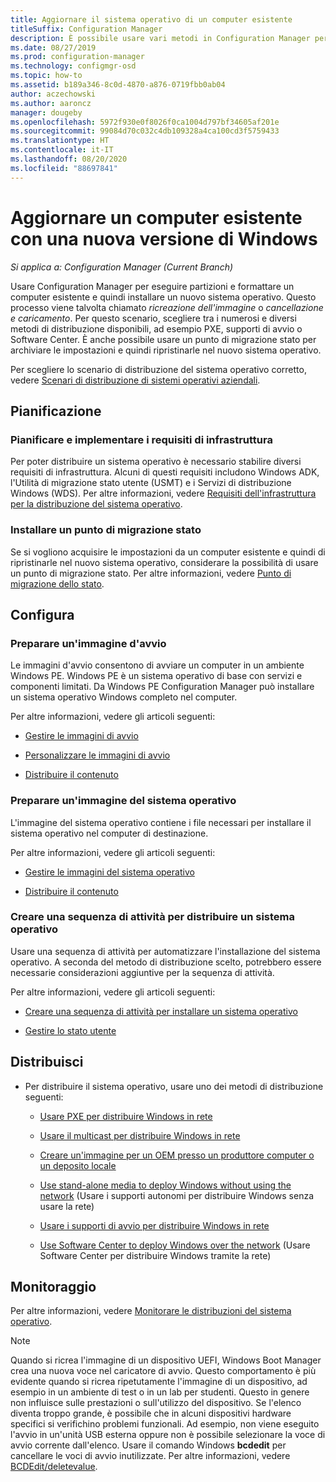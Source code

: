 ```yaml
---
title: Aggiornare il sistema operativo di un computer esistente
titleSuffix: Configuration Manager
description: È possibile usare vari metodi in Configuration Manager per eseguire partizioni e formattare un computer esistente e installare un nuovo sistema operativo nel computer.
ms.date: 08/27/2019
ms.prod: configuration-manager
ms.technology: configmgr-osd
ms.topic: how-to
ms.assetid: b189a346-8c0d-4870-a876-0719fbb0ab04
author: aczechowski
ms.author: aaroncz
manager: dougeby
ms.openlocfilehash: 5972f930e0f8026f0ca1004d797bf34605af201e
ms.sourcegitcommit: 99084d70c032c4db109328a4ca100cd3f5759433
ms.translationtype: HT
ms.contentlocale: it-IT
ms.lasthandoff: 08/20/2020
ms.locfileid: "88697841"
---
```

# <a name="refresh-an-existing-computer-with-a-new-version-of-windows"></a>Aggiornare un computer esistente con una nuova versione di Windows

*Si applica a: Configuration Manager (Current Branch)*

Usare Configuration Manager per eseguire partizioni e formattare un computer esistente e quindi installare un nuovo sistema operativo. Questo processo viene talvolta chiamato *ricreazione dell'immagine* o *cancellazione e caricamento*. Per questo scenario, scegliere tra i numerosi e diversi metodi di distribuzione disponibili, ad esempio PXE, supporti di avvio o Software Center. È anche possibile usare un punto di migrazione stato per archiviare le impostazioni e quindi ripristinarle nel nuovo sistema operativo.

Per scegliere lo scenario di distribuzione del sistema operativo corretto, vedere [Scenari di distribuzione di sistemi operativi aziendali](scenarios-to-deploy-enterprise-operating-systems.md).  

## <a name="plan"></a><a name="BKMK_Plan"></a> Pianificazione  

### <a name="plan-for-and-implement-infrastructure-requirements"></a>Pianificare e implementare i requisiti di infrastruttura

Per poter distribuire un sistema operativo è necessario stabilire diversi requisiti di infrastruttura. Alcuni di questi requisiti includono Windows ADK, l'Utilità di migrazione stato utente (USMT) e i Servizi di distribuzione Windows (WDS). Per altre informazioni, vedere [Requisiti dell'infrastruttura per la distribuzione del sistema operativo](../plan-design/infrastructure-requirements-for-operating-system-deployment.md).  

### <a name="install-a-state-migration-point"></a>Installare un punto di migrazione stato

Se si vogliono acquisire le impostazioni da un computer esistente e quindi di ripristinarle nel nuovo sistema operativo, considerare la possibilità di usare un punto di migrazione stato. Per altre informazioni, vedere [Punto di migrazione dello stato](../get-started/prepare-site-system-roles-for-operating-system-deployments.md#BKMK_StateMigrationPoints).  

## <a name="configure"></a><a name="BKMK_Configure"></a> Configura  

### <a name="prepare-a-boot-image"></a>Preparare un'immagine d'avvio

Le immagini d'avvio consentono di avviare un computer in un ambiente Windows PE. Windows PE è un sistema operativo di base con servizi e componenti limitati. Da Windows PE Configuration Manager può installare un sistema operativo Windows completo nel computer.

Per altre informazioni, vedere gli articoli seguenti:

- [Gestire le immagini di avvio](../get-started/manage-boot-images.md)

- [Personalizzare le immagini di avvio](../get-started/customize-boot-images.md)

- [Distribuire il contenuto](../../core/servers/deploy/configure/deploy-and-manage-content.md#bkmk_distribute)

### <a name="prepare-an-os-image"></a>Preparare un'immagine del sistema operativo

L'immagine del sistema operativo contiene i file necessari per installare il sistema operativo nel computer di destinazione.

Per altre informazioni, vedere gli articoli seguenti:

- [Gestire le immagini del sistema operativo](../get-started/manage-operating-system-images.md)

- [Distribuire il contenuto](../../core/servers/deploy/configure/deploy-and-manage-content.md#bkmk_distribute)

### <a name="create-a-task-sequence-to-deploy-an-os"></a>Creare una sequenza di attività per distribuire un sistema operativo

Usare una sequenza di attività per automatizzare l'installazione del sistema operativo. A seconda del metodo di distribuzione scelto, potrebbero essere necessarie considerazioni aggiuntive per la sequenza di attività.

Per altre informazioni, vedere gli articoli seguenti:

- [Creare una sequenza di attività per installare un sistema operativo](create-a-task-sequence-to-install-an-operating-system.md)

- [Gestire lo stato utente](../get-started/manage-user-state.md)

## <a name="deploy"></a><a name="BKMK_Deploy"></a> Distribuisci

- Per distribuire il sistema operativo, usare uno dei metodi di distribuzione seguenti:  

  - [Usare PXE per distribuire Windows in rete](use-pxe-to-deploy-windows-over-the-network.md)  

  - [Usare il multicast per distribuire Windows in rete](use-multicast-to-deploy-windows-over-the-network.md)  

  - [Creare un'immagine per un OEM presso un produttore computer o un deposito locale](create-an-image-for-an-oem-in-factory-or-a-local-depot.md)  

  - [Use stand-alone media to deploy Windows without using the network](use-stand-alone-media-to-deploy-windows-without-using-the-network.md) (Usare i supporti autonomi per distribuire Windows senza usare la rete)  

  - [Usare i supporti di avvio per distribuire Windows in rete](use-bootable-media-to-deploy-windows-over-the-network.md)  

  - [Use Software Center to deploy Windows over the network](use-software-center-to-deploy-windows-over-the-network.md) (Usare Software Center per distribuire Windows tramite la rete)  

## <a name="monitor"></a>Monitoraggio  

Per altre informazioni, vedere [Monitorare le distribuzioni del sistema operativo](monitor-operating-system-deployments.md).  

> [!Note]
> Quando si ricrea l'immagine di un dispositivo UEFI, Windows Boot Manager crea una nuova voce nel caricatore di avvio. Questo comportamento è più evidente quando si ricrea ripetutamente l'immagine di un dispositivo, ad esempio in un ambiente di test o in un lab per studenti. Questo in genere non influisce sulle prestazioni o sull'utilizzo del dispositivo. Se l'elenco diventa troppo grande, è possibile che in alcuni dispositivi hardware specifici si verifichino problemi funzionali. Ad esempio, non viene eseguito l'avvio in un'unità USB esterna oppure non è possibile selezionare la voce di avvio corrente dall'elenco. Usare il comando Windows **bcdedit** per cancellare le voci di avvio inutilizzate. Per altre informazioni, vedere [BCDEdit/deletevalue](/windows-hardware/drivers/devtest/bcdedit--deletevalue).<!-- 2841926 -->
